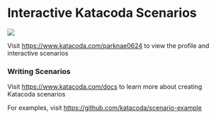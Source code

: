 # Interactive Katacoda Scenarios

[![](http://shields.katacoda.com/katacoda/parknae0624/count.svg)](https://www.katacoda.com/parknae0624 "Get your profile on Katacoda.com")

Visit https://www.katacoda.com/parknae0624 to view the profile and interactive scenarios

### Writing Scenarios
Visit https://www.katacoda.com/docs to learn more about creating Katacoda scenarios

For examples, visit https://github.com/katacoda/scenario-example
